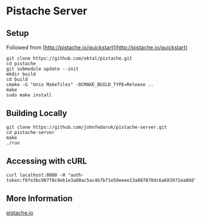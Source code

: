 # Pistache Server
## Setup
Followed from [http://pistache.io/quickstart](http://pistache.io/quickstart)
```
git clone https://github.com/oktal/pistache.git
cd pistache
git submodule update --init
mkdir build
cd build
cmake -G "Unix Makefiles" -DCMAKE_BUILD_TYPE=Release ..
make
sudo make install

```

## Building Locally
```
git clone https://github.com/johnfedoruk/pistache-server.git
cd pistache-server
make
./run

```

## Accessing with cURL
```
curl localhost:8080 -H "auth-token:f8fe3bc90778c9eb1e3a80ac5ac4b7b71e50eeee13a887878dc6a683972aa0dd"

```

## More Information
[pistache.io](http://pistache.io/guide/)